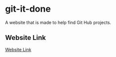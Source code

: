 # git-it-done
A website that is made to help find Git Hub projects.

## Website Link
<a href="https://winkler102.github.io/git-it-done/">Website Link</a>
